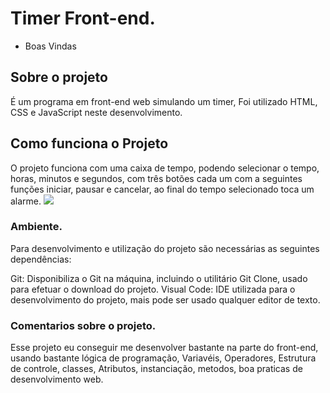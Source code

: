 
# Timer Front-end.
- Boas Vindas

## Sobre o projeto

É um programa em front-end  web simulando um timer, Foi utilizado HTML, CSS e JavaScript neste desenvolvimento.


## Como funciona o Projeto

 O projeto funciona com uma caixa de tempo, podendo selecionar o tempo,  horas, minutos e segundos, com três botões cada um com a seguintes funções iniciar, pausar e cancelar, ao final do tempo selecionado toca um alarme.
 ![](../Captura%20de%20tela%202022-10-01%20112924.jpg)
### Ambiente.

Para desenvolvimento e utilização do projeto são necessárias as seguintes dependências:

Git: Disponibiliza o Git na máquina, incluindo o utilitário Git Clone, usado para efetuar o download do projeto.
Visual Code: IDE utilizada para o desenvolvimento do projeto, mais pode ser usado qualquer editor de texto.


### Comentarios sobre o projeto.

Esse projeto eu conseguir me desenvolver bastante na parte do front-end, usando bastante lógica de programação, Variavéis, Operadores, Estrutura de controle, classes, Atributos, instanciação, metodos, boa praticas de desenvolvimento web.


